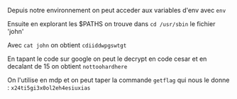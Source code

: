 Depuis notre environnement on peut acceder aux variables d'env avec ```env```

Ensuite en explorant les $PATHS on trouve dans ```cd /usr/sbin``` le fichier 'john'

Avec ```cat john``` on obtient ```cdiiddwpgswtgt```

En tapant le code sur google on peut le decrypt en code cesar et en decalant de 15 on obtient ```nottoohardhere```

On l'utilise en mdp et on peut taper la commande ```getflag``` qui nous le donne : ```x24ti5gi3x0ol2eh4esiuxias```